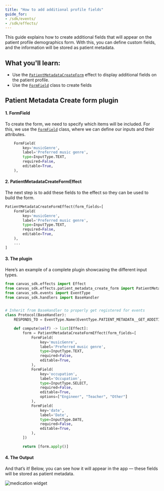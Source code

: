 ```yaml
---
title: "How to add additional profile fields"
guide_for:
- /sdk/events/
- /sdk/effects/
---
```


This guide explains how to create additional fields that will appear on the patient profile demographics form. With this, you can define custom fields, and the information will be stored as patient metadata.

## What you'll learn:

- Use the [`PatientMetadataCreateForm`](/sdk/patient-metadata-create-form-effect) effect to display additional fields on the patient profile.
- Use the [`FormField`](/sdk/create-form-effect/#formfield) class to create fields

## Patient Metadata Create form plugin

#### 1. FormField

To create the form, we need to specify which items will be included. For this, we use the [`FormField`](/sdk/create-form-effect/#formfield) class, where we can define our inputs and their attributes.

```python
    FormField(
        key='musicGenre',
        label='Preferred music genre',
        type=InputType.TEXT,
        required=False,
        editable=True,
    ),
```

#### 2. PatientMetadataCreateFormEffect

The next step is to add these fields to the effect so they can be used to build the form.

```python
PatientMetadataCreateFormEffect(form_fields=[
    FormField(
        key='musicGenre',
        label='Preferred music genre',
        type=InputType.TEXT,
        required=False,
        editable=True,
    ),
    ...
]
```

#### 3. The plugin

Here’s an example of a complete plugin showcasing the different input types.

```python
from canvas_sdk.effects import Effect
from canvas_sdk.effects.patient_metadata_create_form import PatientMetadataCreateFormEffect, InputType, FormField
from canvas_sdk.events import EventType
from canvas_sdk.handlers import BaseHandler


# Inherit from BaseHandler to properly get registered for events
class Protocol(BaseHandler):
    RESPONDS_TO = EventType.Name(EventType.PATIENT_METADATA__GET_ADDITIONAL_FIELDS)

    def compute(self) -> list[Effect]:
        form = PatientMetadataCreateFormEffect(form_fields=[
            FormField(
                key='musicGenre',
                label='Preferred music genre',
                type=InputType.TEXT,
                required=False,
                editable=True,
            ),
            FormField(
                key='occupation',
                label='Occupation',
                type=InputType.SELECT,
                required=False,
                editable=True,
                options=["Engineer", "Teacher", "Other"]
            ),
            FormField(
                key='date',
                label='Date',
                type=InputType.DATE,
                required=False,
                editable=True,
            ),
        ])

        return [form.apply()]

```

#### 4. The Output

And that’s it! Below, you can see how it will appear in the app — these fields will be stored as patient metadata.

<div style="max-width: 100%"><img style="max-width: 100%" src="/assets/images/additional-fields.png" alt="medication widget" /></div>
